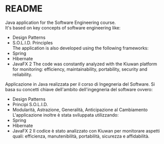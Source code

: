 # README #
Java application for the Software Engineering course.  
It's based on key concepts of software engineering like:  
- Design Patterns  
- S.O.L.I.D. Principles  
The application is also developed using the following frameworks:  
- Spring
- Hibernate
- JavaFX 2
The code was constantly analyzed with the Kiuwan platform for monitoring: efficiency, maintainability, portability, security and reliability.

Applicazione in Java realizzata per il corso di Ingegneria del Software. Si basa su concetti chiave dell'ambito dell'ingegneria del software ovvero:
- Design Patterns
- Principi S.O.L.I.D.
- Modularità, Astrazione, Generalità, Anticipazione al Cambiamento
L'applicazione inoltre è stata sviluppata utilizzando:
- Spring
- Hibernate
- JavaFX 2
Il codice è stato analizzato con Kiuwan per monitorare aspetti quali: efficienza, manutenibilità, portabilità, sicurezza e affidabilità.